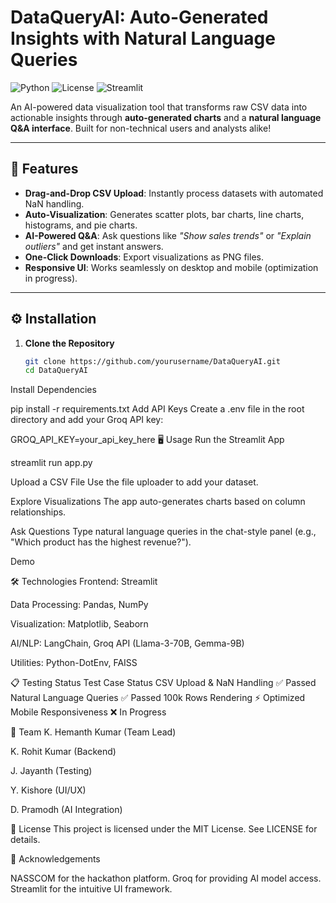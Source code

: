 # DataQueryAI: Auto-Generated Insights with Natural Language Queries

![Python](https://img.shields.io/badge/Python-3.10%2B-blue)
![License](https://img.shields.io/badge/License-MIT-green)
![Streamlit](https://img.shields.io/badge/UI-Framework-FF4B4B?logo=streamlit)

An AI-powered data visualization tool that transforms raw CSV data into actionable insights through **auto-generated charts** and a **natural language Q&A interface**. Built for non-technical users and analysts alike!

---

## 🚀 Features

- **Drag-and-Drop CSV Upload**: Instantly process datasets with automated NaN handling.
- **Auto-Visualization**: Generates scatter plots, bar charts, line charts, histograms, and pie charts.
- **AI-Powered Q&A**: Ask questions like *"Show sales trends"* or *"Explain outliers"* and get instant answers.
- **One-Click Downloads**: Export visualizations as PNG files.
- **Responsive UI**: Works seamlessly on desktop and mobile (optimization in progress).

---

## ⚙️ Installation

1. **Clone the Repository**
   ```bash
   git clone https://github.com/yourusername/DataQueryAI.git
   cd DataQueryAI

Install Dependencies

pip install -r requirements.txt
Add API Keys
Create a .env file in the root directory and add your Groq API key:

GROQ_API_KEY=your_api_key_here
🖥️ Usage
Run the Streamlit App

streamlit run app.py

Upload a CSV File
Use the file uploader to add your dataset.

Explore Visualizations
The app auto-generates charts based on column relationships.

Ask Questions
Type natural language queries in the chat-style panel (e.g., "Which product has the highest revenue?").

Demo <!-- Replace with your demo GIF/screenshot -->

🛠️ Technologies
Frontend: Streamlit

Data Processing: Pandas, NumPy

Visualization: Matplotlib, Seaborn

AI/NLP: LangChain, Groq API (Llama-3-70B, Gemma-9B)

Utilities: Python-DotEnv, FAISS

📋 Testing Status
Test Case	Status
CSV Upload & NaN Handling	✅ Passed
Natural Language Queries	✅ Passed
100k Rows Rendering	⚡ Optimized
Mobile Responsiveness	❌ In Progress


👥 Team
K. Hemanth Kumar (Team Lead)

K. Rohit Kumar (Backend)

J. Jayanth (Testing)

Y. Kishore (UI/UX)

D. Pramodh (AI Integration)

📜 License
This project is licensed under the MIT License. See LICENSE for details.

🙏 Acknowledgements

NASSCOM for the hackathon platform.
Groq for providing AI model access.
Streamlit for the intuitive UI framework.

